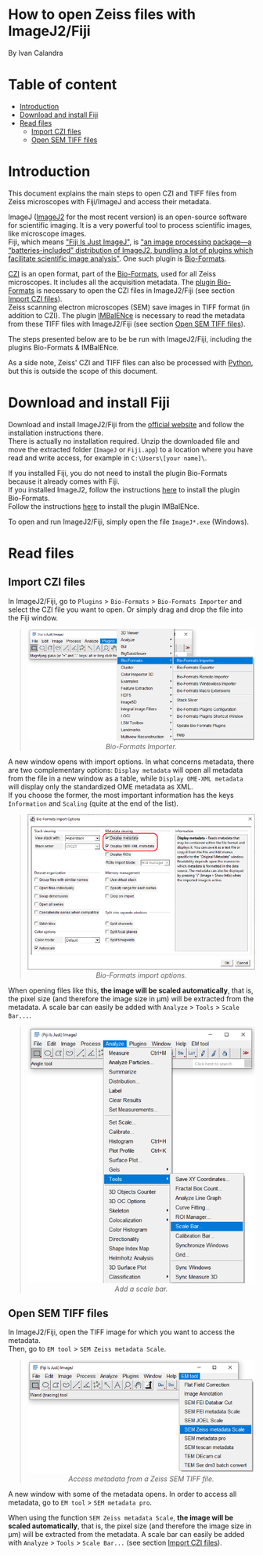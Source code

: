 
<!-- TOC ignore:true -->
# How to open Zeiss files with ImageJ2/Fiji

By Ivan Calandra

<!-- TOC ignore:true -->
# Table of content

<!-- TOC -->

- [Introduction](#introduction)
- [Download and install Fiji](#download-and-install-fiji)
- [Read files](#read-files)
    - [Import CZI files](#import-czi-files)
    - [Open SEM TIFF files](#open-sem-tiff-files)

<!-- /TOC -->



# Introduction

This document explains the main steps to open CZI and TIFF files from Zeiss microscopes with Fiji/ImageJ and access their metadata. 

ImageJ ([ImageJ2](https://imagej.net/software/imagej2/) for the most recent version) is an open-source software for scientific imaging. It is a very powerful tool to process scientific images, like microscope images.  
Fiji, which means ["Fiji Is Just ImageJ"](https://github.com/fiji/fiji), is ["an image processing package—a “batteries-included” distribution of ImageJ2, bundling a lot of plugins which facilitate scientific image analysis"](https://imagej.net/software/fiji/). One such plugin is [Bio-Formats](https://imagej.net/formats/bio-formats). 

[CZI](https://www.zeiss.com/microscopy/en/products/software/zeiss-zen/czi-image-file-format.html) is an open format, part of the [Bio-Formats](https://bio-formats.readthedocs.io/en/stable/formats/zeiss-czi.html), used for all Zeiss microscopes. It includes all the acquisition metadata. The [plugin Bio-Formats](https://imagej.net/formats/bio-formats) is necessary to open the CZI files in ImageJ2/Fiji (see section [Import CZI files](#import-czi-files)).  
Zeiss scanning electron microscopes (SEM) save images in TIFF format (in addition to CZI). The plugin [IMBalENce](https://imagej.net/plugins/imbalence) is necessary to read the metadata from these TIFF files with ImageJ2/Fiji (see section [Open SEM TIFF files](#open-sem-tiff-files)).  

The steps presented below are to be be run with ImageJ2/Fiji, including the plugins Bio-Formats & IMBalENce.

As a side note, Zeiss' CZI and TIFF files can also be processed with [Python](https://pypi.org/project/pylibCZIrw/), but this is outside the scope of this document. 


# Download and install Fiji
Download and install ImageJ2/Fiji from the [official website](https://imagej.net/downloads) and follow the installation instructions there.  
There is actually no installation required. Unzip the downloaded file and move the extracted folder (`ImageJ` or `Fiji.app`) to a location where you have read and write access, for example in `C:\Users\[your name]\`.  

If you installed Fiji, you do not need to install the plugin Bio-Formats because it already comes with Fiji.  
If you installed ImageJ2, follow the instructions [here](https://bio-formats.readthedocs.io/en/stable/users/imagej/installing.html) to install the plugin Bio-Formats.  
Follow the instructions [here](https://imagej.net/plugins/imbalence#installation) to install the plugin IMBalENce.

To open and run ImageJ2/Fiji, simply open the file `ImageJ*.exe` (Windows).


# Read files
## Import CZI files
In ImageJ2/Fiji, go to `Plugins` > `Bio-Formats` > `Bio-Formats Importer` and select the CZI file you want to open. Or simply drag and drop the file into the Fiji window.

><p align="center" width="100%">
>    <img src="../Screenshots/Fiji_bio-formats_import.png"><br>
>    <i>Bio-Formats Importer.</i>
></p>

A new window opens with import options. In what concerns metadata, there are two complementary options: `Display metadata` will open all metadata from the file in a new window as a table, while `Display OME-XML metadata` will display only the standardized OME metadata as XML.  
If you choose the former, the most important information has the keys `Information` and `Scaling` (quite at the end of the list).

><p align="center" width="100%">
>    <img src="../Screenshots/Fiji_bio-formats_import-options.png"><br>
>    <i>Bio-Formats import options.</i>
></p>

When opening files like this, **the image will be scaled automatically**, that is, the pixel size (and therefore the image size in µm) will be extracted from the metadata. A scale bar can easily be added with `Analyze` > `Tools` > `Scale Bar...`.

><p align="center" width="100%">
>    <img src="../Screenshots/Fiji_scale-bar.png"><br>
>    <i>Add a scale bar.</i>
></p>

## Open SEM TIFF files
In ImageJ2/Fiji, open the TIFF image for which you want to access the metadata.  
Then, go to `EM tool` > `SEM Zeiss metadata Scale`. 

><p align="center" width="100%">
>    <img src="../Screenshots/Fiji_EM-tool.png"><br>
>    <i>Access metadata from a Zeiss SEM TIFF file.</i>
></p>

A new window with some of the metadata opens. In order to access all metadata, go to `EM tool` > `SEM metadata pro`.

When using the function `SEM Zeiss metadata Scale`, **the image will be scaled automatically**, that is, the pixel size (and therefore the image size in µm) will be extracted from the metadata. A scale bar can easily be added with `Analyze` > `Tools` > `Scale Bar...` (see section [Import CZI files](#import-czi-files)).